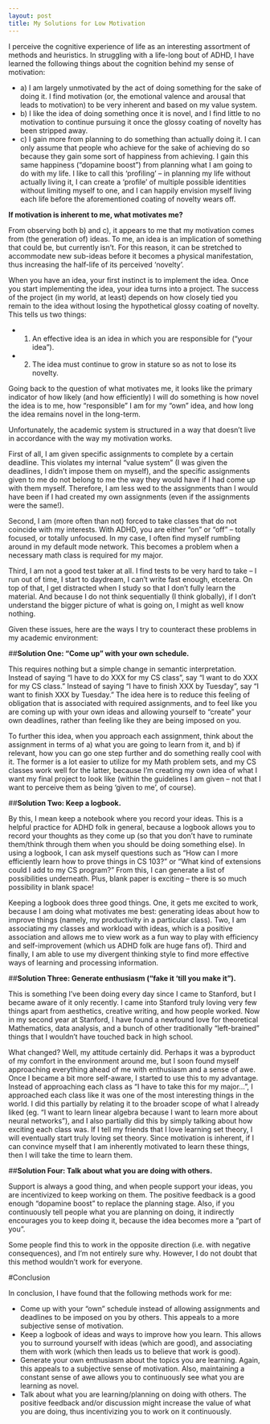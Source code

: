 ```yaml
---
layout: post
title: My Solutions for Low Motivation
---
```


I perceive the cognitive experience of life as an interesting assortment of methods and heuristics. In struggling with a life-long bout of ADHD, I have learned the following things about the cognition behind my sense of motivation:

+ a) I am largely unmotivated by the act of doing something for the sake of doing it. I find motivation (or, the emotional valence and arousal that leads to motivation) to be very inherent and based on my value system.
+ b)	I like the idea of doing something once it is novel, and I find little to no motivation to continue pursuing it once the glossy coating of novelty has been stripped away.
+ c)	I gain more from planning to do something than actually doing it. I can only assume that people who achieve for the sake of achieving do so because they gain some sort of happiness from achieving. I gain this same happiness (“dopamine boost”) from planning what I am going to do with my life. I like to call this ‘profiling’ – in planning my life without actually living it, I can create a ‘profile’ of multiple possible identities without limiting myself to one, and I can happily envision myself living each life before the aforementioned coating of novelty wears off.

**If motivation is inherent to me, what motivates me?**

From observing both b) and c), it appears to me that my motivation comes from (the generation of) ideas. To me, an idea is an implication of something that could be, but currently isn’t. For this reason, it can be stretched to accommodate new sub-ideas before it becomes a physical manifestation, thus increasing the half-life of its perceived ‘novelty’.

When you have an idea, your first instinct is to implement the idea. Once you start implementing the idea, your idea turns into a project. The success of the project (in my world, at least) depends on how closely tied you remain to the idea without losing the hypothetical glossy coating of novelty. This tells us two things:
+ 1)	An effective idea is an idea in which you are responsible for (“your idea”).
+ 2)	The idea must continue to grow in stature so as not to lose its novelty.

Going back to the question of what motivates me, it looks like the primary indicator of how likely (and how efficiently) I will do something is how novel the idea is to me, how “responsible” I am for my “own” idea, and how long the idea remains novel in the long-term.

Unfortunately, the academic system is structured in a way that doesn’t live in accordance with the way my motivation works.

First of all, I am given specific assignments to complete by a certain deadline. This violates my internal “value system” (I was given the deadlines, I didn’t impose them on myself), and the specific assignments given to me do not belong to me the way they would have if I had come up with them myself. Therefore, I am less wed to the assignments than I would have been if I had created my own assignments (even if the assignments were the same!).

Second, I am (more often than not) forced to take classes that do not coincide with my interests. With ADHD, you are either “on” or “off” – totally focused, or totally unfocused. In my case, I often find myself rumbling around in my default mode network. This becomes a problem when a necessary math class is required for my major.

Third, I am not a good test taker at all. I find tests to be very hard to take – I run out of time, I start to daydream, I can’t write fast enough, etcetera. On top of that, I get distracted when I study so that I don’t fully learn the material. And because I do not think sequentially (I think globally), if I don’t understand the bigger picture of what is going on, I might as well know nothing.

Given these issues, here are the ways I try to counteract these problems in my academic environment:

##**Solution One: “Come up” with your own schedule.**

This requires nothing but a simple change in semantic interpretation. Instead of saying “I have to do XXX for my CS class”, say “I want to do XXX for my CS class.” Instead of saying “I have to finish XXX by Tuesday”, say “I want to finish XXX by Tuesday.” The idea here is to reduce this feeling of obligation that is associated with required assignments, and to feel like you are coming up with your own ideas and allowing yourself to “create” your own deadlines, rather than feeling like they are being imposed on you.

To further this idea, when you approach each assignment, think about the assignment in terms of a) what you are going to learn from it, and b) if relevant, how you can go one step further and do something really cool with it. The former is a lot easier to utilize for my Math problem sets, and my CS classes work well for the latter, because I’m creating my own idea of what I want my final project to look like (within the guidelines I am given – not that I want to perceive them as being ‘given to me’, of course).

##**Solution Two: Keep a logbook.**

By this, I mean keep a notebook where you record your ideas. This is a helpful practice for ADHD folk in general, because a logbook allows you to record your thoughts as they come up (so that you don’t have to ruminate them/think through them when you should be doing something else). In using a logbook, I can ask myself questions such as “How can I more efficiently learn how to prove things in CS 103?” or “What kind of extensions could I add to my CS program?” From this, I can generate a list of possibilities underneath. Plus, blank paper is exciting – there is so much possibility in blank space!

Keeping a logbook does three good things. One, it gets me excited to work, because I am doing what motivates me best: generating ideas about how to improve things (namely, my productivity in a particular class). Two, I am associating my classes and workload with ideas, which is a positive association and allows me to view work as a fun way to play with efficiency and self-improvement (which us ADHD folk are huge fans of). Third and finally, I am able to use my divergent thinking style to find more effective ways of learning and processing information.

##**Solution Three: Generate enthusiasm (“fake it ‘till you make it”).**

This is something I’ve been doing every day since I came to Stanford, but I became aware of it only recently. I came into Stanford truly loving very few things apart from aesthetics, creative writing, and how people worked. Now in my second year at Stanford, I have found a newfound love for theoretical Mathematics, data analysis, and a bunch of other traditionally “left-brained” things that I wouldn’t have touched back in high school.

What changed? Well, my attitude certainly did. Perhaps it was a byproduct of my comfort in the environment around me, but I soon found myself approaching everything ahead of me with enthusiasm and a sense of awe. Once I became a bit more self-aware, I started to use this to my advantage. Instead of approaching each class as “I have to take this for my major…”, I approached each class like it was one of the most interesting things in the world. I did this partially by relating it to the broader scope of what I already liked (eg. “I want to learn linear algebra because I want to learn more about neural networks”), and I also partially did this by simply talking about how exciting each class was. If I tell my friends that I love learning set theory, I will eventually start truly loving set theory. Since motivation is inherent, if I can convince myself that I am inherently motivated to learn these things, then I will take the time to learn them.

##**Solution Four: Talk about what you are doing with others.**

Support is always a good thing, and when people support your ideas, you are incentivized to keep working on them. The positive feedback is a good enough “dopamine boost” to replace the planning stage. Also, if you continuously tell people what you are planning on doing, it indirectly encourages you to keep doing it, because the idea becomes more a “part of you”.

Some people find this to work in the opposite direction (i.e. with negative consequences), and I’m not entirely sure why. However, I do not doubt that this method wouldn’t work for everyone.

#Conclusion

In conclusion, I have found that the following methods work for me:

+ Come up with your “own” schedule instead of allowing assignments and deadlines to be imposed on you by others. This appeals to a more subjective sense of motivation.
+ Keep a logbook of ideas and ways to improve how you learn. This allows you to surround yourself with ideas (which are good), and associating them with work (which then leads us to believe that work is good).
+ Generate your own enthusiasm about the topics you are learning. Again, this appeals to a subjective sense of motivation. Also, maintaining a constant sense of awe allows you to continuously see what you are learning as novel.
+ Talk about what you are learning/planning on doing with others. The positive feedback and/or discussion might increase the value of what you are doing, thus incentivizing you to work on it continuously.
